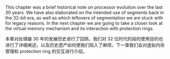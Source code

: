This chapter was a brief historical note on processor evolution over the last 30 years. We have also elaborated on the intended use of segments back in the 32-bit era, as well as which leftovers of segmentation we are stuck with for legacy reasons. In the next chapter we are going to take a closer look at the virtual memory mechanism and its interaction with protection rings.

本章对处理器 30 年的发展历史进行了回顾。我们对 32 位时代的段的使用目的也进行了详细阐述，以及历史遗产如何使我们陷入了麻烦。下一章我们会对虚拟内存管理和 protection ring 的交互进行介绍。

